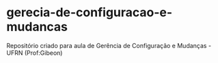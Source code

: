 # gerecia-de-configuracao-e-mudancas
Repositório criado para aula de Gerência de Configuração e Mudanças - UFRN (Prof:Gibeon)
